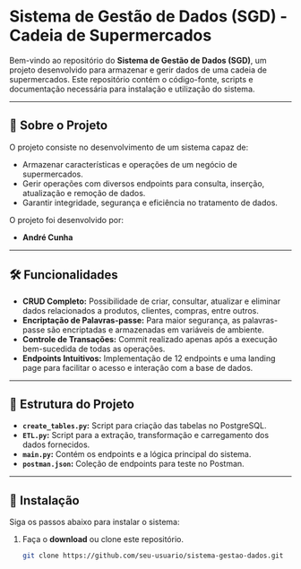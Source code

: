 # Sistema de Gestão de Dados (SGD) - Cadeia de Supermercados

Bem-vindo ao repositório do **Sistema de Gestão de Dados (SGD)**, um projeto desenvolvido para armazenar e gerir dados de uma cadeia de supermercados. Este repositório contém o código-fonte, scripts e documentação necessária para instalação e utilização do sistema.

---

## 📝 Sobre o Projeto

O projeto consiste no desenvolvimento de um sistema capaz de:
- Armazenar características e operações de um negócio de supermercados.
- Gerir operações com diversos endpoints para consulta, inserção, atualização e remoção de dados.
- Garantir integridade, segurança e eficiência no tratamento de dados.

O projeto foi desenvolvido por:
- **André Cunha**

---

## 🛠️ Funcionalidades

- **CRUD Completo:** Possibilidade de criar, consultar, atualizar e eliminar dados relacionados a produtos, clientes, compras, entre outros.
- **Encriptação de Palavras-passe:** Para maior segurança, as palavras-passe são encriptadas e armazenadas em variáveis de ambiente.
- **Controle de Transações:** Commit realizado apenas após a execução bem-sucedida de todas as operações.
- **Endpoints Intuitivos:** Implementação de 12 endpoints e uma landing page para facilitar o acesso e interação com a base de dados.

---

## 📁 Estrutura do Projeto

- **`create_tables.py`:** Script para criação das tabelas no PostgreSQL.
- **`ETL.py`:** Script para a extração, transformação e carregamento dos dados fornecidos.
- **`main.py`:** Contém os endpoints e a lógica principal do sistema.
- **`postman.json`:** Coleção de endpoints para teste no Postman.

---

## 🚀 Instalação

Siga os passos abaixo para instalar o sistema:

1. Faça o **download** ou clone este repositório.
   ```bash
   git clone https://github.com/seu-usuario/sistema-gestao-dados.git

